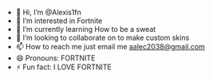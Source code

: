 - 👋 Hi, I’m @Alexis1fn
- 👀 I’m interested in Fortnite
- 🌱 I’m currently learning How to be a sweat
- 💞️ I’m looking to collaborate on to make custom skins
- 📫 How to reach me just email me aalec2038@gmail.com
- 😄 Pronouns: FORTNITE
- ⚡ Fun fact: I LOVE FORTNITE

<!---
Alexis1fn/Alexis1fn is a ✨ special ✨ repository because its `README.md` (this file) appears on your GitHub profile.
You can click the Preview link to take a look at your changes.
--->

